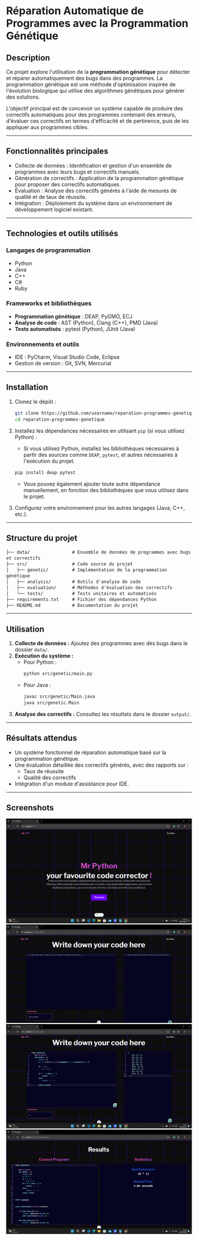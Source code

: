# Réparation Automatique de Programmes avec la Programmation Génétique

## Description

Ce projet explore l'utilisation de la **programmation génétique** pour détecter et réparer automatiquement des bugs dans des programmes. La programmation génétique est une méthode d'optimisation inspirée de l'évolution biologique qui utilise des algorithmes génétiques pour générer des solutions. 

L'objectif principal est de concevoir un système capable de produire des correctifs automatiques pour des programmes contenant des erreurs, d'évaluer ces correctifs en termes d'efficacité et de pertinence, puis de les appliquer aux programmes cibles.

---

## Fonctionnalités principales

- Collecte de données : Identification et gestion d'un ensemble de programmes avec leurs bugs et correctifs manuels.
- Génération de correctifs : Application de la programmation génétique pour proposer des correctifs automatiques.
- Évaluation : Analyse des correctifs générés à l'aide de mesures de qualité et de taux de réussite.
- Intégration : Déploiement du système dans un environnement de développement logiciel existant.

---

## Technologies et outils utilisés

### Langages de programmation
- Python
- Java
- C++
- C#
- Ruby

### Frameworks et bibliothèques
- **Programmation génétique** : DEAP, PyGMO, ECJ
- **Analyse de code** : AST (Python), Clang (C++), PMD (Java)
- **Tests automatisés** : pytest (Python), JUnit (Java)

### Environnements et outils
- IDE : PyCharm, Visual Studio Code, Eclipse
- Gestion de version : Git, SVN, Mercurial

---

## Installation

1. Clonez le dépôt :
   ```bash
   git clone https://github.com/username/reparation-programmes-genetique.git
   cd reparation-programmes-genetique
   ```

2. Installez les dépendances nécessaires en utilisant `pip` (si vous utilisez Python) :
   - Si vous utilisez Python, installez les bibliothèques nécessaires à partir des sources comme `DEAP`, `pytest`, et autres nécessaires à l'exécution du projet.
   ```bash
   pip install deap pytest
   ```

   - Vous pouvez également ajouter toute autre dépendance manuellement, en fonction des bibliothèques que vous utilisez dans le projet.


3. Configurez votre environnement pour les autres langages (Java, C++, etc.).

---

## Structure du projet

```plaintext
├── data/                # Ensemble de données de programmes avec bugs et correctifs
├── src/                 # Code source du projet
│   ├── genetic/         # Implémentation de la programmation génétique
│   ├── analysis/        # Outils d'analyse de code
│   ├── evaluation/      # Méthodes d'évaluation des correctifs
│   └── tests/           # Tests unitaires et automatisés
├── requirements.txt     # Fichier des dépendances Python
├── README.md            # Documentation du projet
```

---

## Utilisation

1. **Collecte de données :** Ajoutez des programmes avec des bugs dans le dossier `data/`.
2. **Exécution du système :**
   - Pour Python :
     ```bash
     python src/genetic/main.py
     ```
   - Pour Java :
     ```bash
     javac src/genetic/Main.java
     java src/genetic.Main
     ```
3. **Analyse des correctifs :** Consultez les résultats dans le dossier `output/`.

---

## Résultats attendus

- Un système fonctionnel de réparation automatique basé sur la programmation génétique.
- Une évaluation détaillée des correctifs générés, avec des rapports sur :
  - Taux de réussite
  - Qualité des correctifs
- Intégration d'un module d'assistance pour IDE.

---

## Screenshots


![Screenshot 5](https://github.com/dinaftc/project_2cs/raw/main/Screenshot%202024-06-10%20024553.png)
![Screenshot 6](https://github.com/dinaftc/project_2cs/raw/main/Screenshot%202024-06-10%20024615.png)
![Screenshot 7](https://github.com/dinaftc/project_2cs/raw/main/Screenshot%202024-06-10%20024722.png)
![Screenshot 8](https://github.com/dinaftc/project_2cs/raw/main/Screenshot%202024-06-10%20024740.png)



